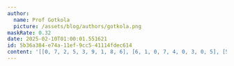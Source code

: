 ```yaml
---
author:
  name: Prof Gotkola
  picture: /assets/blog/authors/gotkola.png
maskRate: 0.32
date: 2025-02-10T01:00:01.551621
id: 5b36a384-e74a-11ef-9cc5-41114fdec614
content: '[[0, 7, 2, 5, 3, 9, 1, 8, 6], [6, 1, 0, 7, 4, 0, 3, 0, 5], [5, 3, 9, 6, 0, 1, 7, 0, 2], [7, 0, 0, 0, 0, 3, 0, 0, 0], [0, 4, 5, 0, 2, 6, 0, 7, 3], [9, 2, 3, 0, 0, 0, 8, 6, 1], [1, 8, 7, 3, 6, 0, 5, 0, 0], [3, 9, 6, 2, 0, 0, 4, 1, 0], [2, 5, 4, 9, 1, 8, 6, 3, 7]]'
---
```

